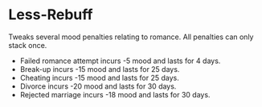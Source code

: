 # Less-Rebuff
Tweaks several mood penalties relating to romance. All penalties can only stack once.

* Failed romance attempt incurs -5 mood and lasts for 4 days.
* Break-up incurs -15 mood and lasts for 25 days.
* Cheating incurs -15 mood and lasts for 25 days.
* Divorce incurs -20 mood and lasts for 30 days.
* Rejected marriage incurs -18 mood and lasts for 30 days.
